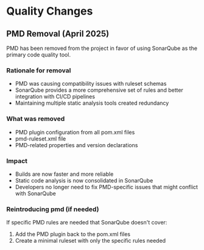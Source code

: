 # Quality Changes

## PMD Removal (April 2025)

PMD has been removed from the project in favor of using SonarQube as the primary code quality tool.

### Rationale for removal

- PMD was causing compatibility issues with ruleset schemas
- SonarQube provides a more comprehensive set of rules and better integration with CI/CD pipelines
- Maintaining multiple static analysis tools created redundancy

### What was removed

- PMD plugin configuration from all pom.xml files
- pmd-ruleset.xml file
- PMD-related properties and version declarations

### Impact

- Builds are now faster and more reliable
- Static code analysis is now consolidated in SonarQube
- Developers no longer need to fix PMD-specific issues that might conflict with SonarQube

### Reintroducing pmd (if needed)

If specific PMD rules are needed that SonarQube doesn't cover:

1. Add the PMD plugin back to the pom.xml files
2. Create a minimal ruleset with only the specific rules needed
